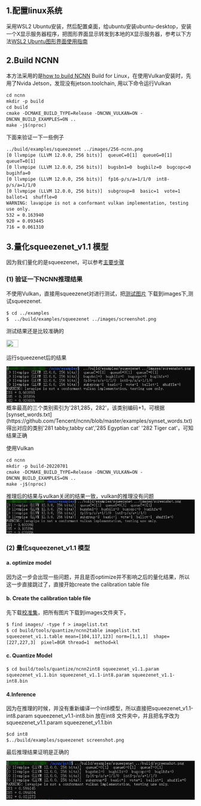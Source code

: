## 1.配置linux系统
采用WSL2 Ubuntu安装，然后配置桌面，给ubuntu安装ubuntu-desktop，安装一个X显示服务器程序，把图形界面显示转发到本地的X显示服务器，参考以下方法[WSL2 Ubuntu图形界面使用指南](https://blog.csdn.net/liyunxin_c_language/article/details/114107994)

## 2.Build NCNN
本方法采用的是[how to build NCNN](https://github.com/Tencent/ncnn/wiki/how-to-build#build-for-linux) Build for Linux，在使用Vulkan安装时，先用了Nvida Jetson，发现没有jetson.toolchain, 用以下命令运行Vulkan
```
cd ncnn
mkdir -p build
cd build
cmake -DCMAKE_BUILD_TYPE=Release -DNCNN_VULKAN=ON -DNCNN_BUILD_EXAMPLES=ON ..
make -j$(nproc)
```
下面来验证一下一些例子
```
../build/examples/squeezenet ../images/256-ncnn.png
[0 llvmpipe (LLVM 12.0.0, 256 bits)]  queueC=0[1]  queueG=0[1]  queueT=0[1]
[0 llvmpipe (LLVM 12.0.0, 256 bits)]  bugsbn1=0  bugbilz=0  bugcopc=0  bugihfa=0
[0 llvmpipe (LLVM 12.0.0, 256 bits)]  fp16-p/s/a=1/1/0  int8-p/s/a=1/1/0
[0 llvmpipe (LLVM 12.0.0, 256 bits)]  subgroup=8  basic=1  vote=1  ballot=1  shuffle=0
WARNING: lavapipe is not a conformant vulkan implementation, testing use only.
532 = 0.163940
920 = 0.093445
716 = 0.061310
```
## 3.量化squeezenet_v1.1 模型
因为我们量化的是squeezenet，可以参考[主要步骤](https://github.com/Tencent/ncnn/blob/master/docs/how-to-use-and-FAQ/quantized-int8-inference.md) 
### (1) 验证一下NCNN推理结果
不使用Vulkan，直接用squeezenet对进行测试，把[测试图片](https://raw.githubusercontent.com/nihui/ncnn-android-squeezenet/master/screenshot.png)
下载到images下,测试squeezenet.
```
$ cd ../examples
$  ../build/examples/squeezenet ../images/screenshot.png
```
测试结果还是比较准确的

<img src="https://raw.githubusercontent.com/nihui/ncnn-android-squeezenet/master/screenshot.png" width="25%" height="25%">

运行squeezenet后的结果

<img src="https://github.com/Shirley866/NCNN-MMdeploy/blob/main/week1/upload_images/b1ffa44b641aea5a81a9a3ed7af5f6a.png">
概率最高的三个类别索引为'281,285，282'，该类别编码+1，可根据[synset_words.txt](https://github.com/Tencent/ncnn/blob/master/examples/synset_words.txt)
得出对应的类别'281 tabby,tabby cat','285 Egyptian cat' '282 Tiger cat'，可知结果正确

使用Vulkan
```
cd ncnn
mkdir -p build-20220701
cmake -DCMAKE_BUILD_TYPE=Release -DNCNN_VULKAN=ON -DNCNN_BUILD_EXAMPLES=ON ..
make -j$(nproc)
```
推理后的结果与vulkan关闭的结果一致，vulkan的推理没有问题
<img src="https://github.com/Shirley866/NCNN-MMdeploy/blob/main/week1/upload_images/dc4307773a4a728ae4ce099dd7d603c.png">
### (2) 量化squeezenet_v1.1 模型
#### a. optimize model
因为这一步会出现一些问题，并且是否optimize并不影响之后的量化结果，所以这一步直接跳过了，直接开始create the calibration table file

#### b. Create the calibration table file
先下载[校准集](https://github.com/nihui/imagenet-sample-images)，把所有图片下载到images文件夹下，

```
$ find images/ -type f > imagelist.txt
$ cd build/tools/quantize/ncnn2table imagelist.txt squeezenet_v1.1.table mean=[104,117,123] norm=[1,1,1]  shape=[227,227,3]  pixel=BGR thread=1  method=kl
```

#### c. Quantize Model

```
$ cd build/tools/quantize/ncnn2int8 squeezenet_v1.1.param squeezenet_v1.1.bin squeezenet_v1.1-int8.param squeezenet_v1.1-int8.bin
```

#### 4.Inference

因为在推理的时候，并没有重新编译一个int8模型，所以直接把squeezenet_v1.1-int8.param squeezenet_v1.1-int8.bin 放在int8 文件夹中，并且把名字改为squeezenet_v1.1.param squeezenet_v1.1.bin

```
$cd int8
$../build/examples/squeezenet screenshot.png
```
最后推理结果证明是正确的

<img src="https://github.com/Shirley866/NCNN-MMdeploy/blob/main/week1/upload_images/8cebf8062f617ca1199b2dc720f8ca3.png">
